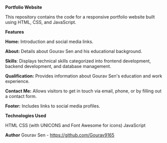 **Portfolio Website**

This repository contains the code for a responsive portfolio website built using HTML, CSS, and JavaScript.


**Features**

**Home:** Introduction and social media links.

**About:** Details about Gourav Sen and his educational background.

**Skills**: Displays technical skills categorized into frontend development, backend development, and database management.

**Qualification:** Provides information about Gourav Sen's education and work experience.

**Contact Me:** Allows visitors to get in touch via email, phone, or by filling out a contact form.

**Footer:** Includes links to social media profiles.


**Technologies Used**

HTML
CSS (with UNICONS and Font Awesome for icons)
JavaScript


**Author**
Gourav Sen - https://github.com/Gourav9165
